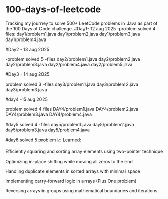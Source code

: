 # 100-days-of-leetcode
Tracking my journey to solve 500+ LeetCode problems in Java as part of the 100 Days of Code challenge.
#Day1- 12 aug 2025
-problem solved 4
-files:
day1/problem1.java
day1/problem2.java
day1/problem3.java
day1/problem4.java


#Day2 - 13 aug 2025

-problem solved 5
-files
day2/problem1.java
day2/problem2.java
day2/problem3.java
day2/problem4.java
day2/problem5.java


#Day3 - 14 aug 2025

problem solved 3
-files
day3/problem1.java
day3/problem2.java
day3/problem3.java

#day4 -15 aug 2025

problem solved 4
files
DAY4/problem1.java
DAY4/problem2.java
DAY4/problem3.java
DAY4/problem4.java

#day5 solved 4
-files
day5/problem1.java
day5/problem2.java
day5/problem3.java
day5/problem4.java

#day6 solved 5 problem
📈 Learned:

Efficiently squaring and sorting array elements using two-pointer technique

Optimizing in-place shifting while moving all zeros to the end

Handling duplicate elements in sorted arrays with minimal space

Implementing carry-forward logic in arrays (Plus One problem)

Reversing arrays in groups using mathematical boundaries and iterations





